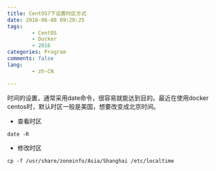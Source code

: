 ```yaml
---
title: CentOS7下设置时区方式
date: 2016-06-08 09:20:25
tags: 
        - CentOS
        - Docker
        - 2016
categories: Program
comments: false
lang:
        - zh-CN

---
```

时间的设置，通常采用date命令，很容易就能达到目的。最近在使用docker centos时，默认时区一般是美国，想要改变成北京时间。
<!-- more -->

- 查看时区
```
date -R
```

- 修改时区
```
cp -f /usr/share/zoneinfo/Asia/Shanghai /etc/localtime
```
